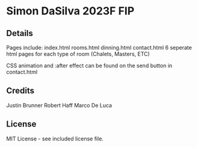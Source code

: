 # Simon DaSilva 2023F FIP

## Details 

Pages include:
index.html
rooms.html
dinning.html
contact.html
6 seperate html pages for each type of room (Chalets, Masters, ETC)

CSS animation and :after effect can be found on the send button in contact.html



## Credits
Justin Brunner
Robert Haff
Marco De Luca

## License

MIT License - see included license file.